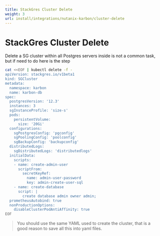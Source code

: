 ```yaml
---
title: StackGres Cluster Delete
weight: 3
url: install/integrations/nutanix-karbon/cluster-delete
---
```


# StackGres Cluster Delete

Delete a SG cluster within all Postgres servers inside is not a common task, but if need to do here is the step

```sh
cat <<EOF | kubectl delete -f -
apiVersion: stackgres.io/v1beta1
kind: SGCluster
metadata:
  namespace: karbon
  name: karbon-db
spec:
  postgresVersion: '12.3'
  instances: 3
  sgInstanceProfile: 'size-s'
  pods:
    persistentVolume:
      size: '20Gi'
  configurations:
    sgPostgresConfig: 'pgconfig'
    sgPoolingConfig: 'poolconfig'
    sgBackupConfig: 'backupconfig'
  distributedLogs:
    sgDistributedLogs: 'distributedlogs'
  initialData:
    scripts:
    - name: create-admin-user
      scriptFrom:
        secretKeyRef:
          name: admin-user-password
          key: admin-create-user-sql
    - name: create-database
      script: |
        create database admin owner admin;
  prometheusAutobind: true
  nonProductionOptions:
    disableClusterPodAntiAffinity: true
EOF
```

> You should use the same YAML used to create the cluster, that is a good reason to save all this into yaml files.

